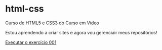 # html-css
 Curso de HTML5 e CSS3 do Curso em Vídeo

Estou aprendendo a criar sites e agora vou gerenciair meus repositórios!

<a href="https://brendonrodriguesdev.github.io/html-css/exercicios/ex001/index.html" target="_blank">Executar o exercício 001</a>